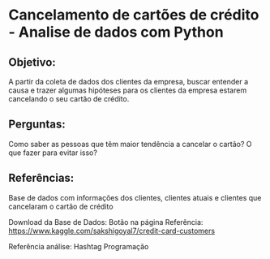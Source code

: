 # Cancelamento de cartões de crédito - Analise de dados com Python

## Objetivo: 

A partir da coleta de dados dos clientes da empresa, buscar entender a causa e trazer algumas hipóteses para os clientes da empresa estarem cancelando o seu cartão de crédito.  

## Perguntas: 

Como saber as pessoas que têm maior tendência a cancelar o cartão? 
O que fazer para evitar isso?  

## Referências: 

Base de dados com informações dos clientes, clientes atuais e clientes que cancelaram o cartão de crédito  

Download da Base de Dados: Botão na página Referência: https://www.kaggle.com/sakshigoyal7/credit-card-customers  

Referência análise: Hashtag Programação
